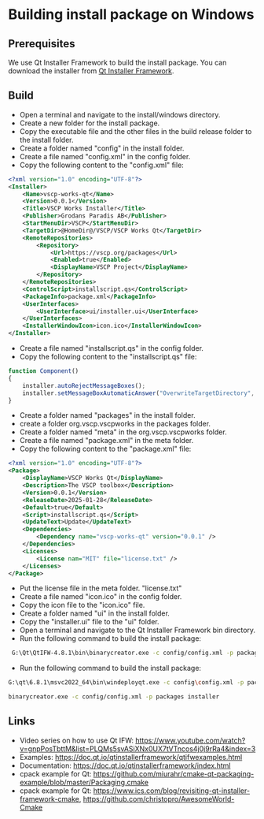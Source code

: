 # Building install package on Windows



## Prerequisites

We use Qt Installer Framework to build the install package. You can download the installer from [Qt Installer Framework](https://download.qt.io/official_releases/qt-installer-framework/).

## Build

 * Open a terminal and navigate to the install/windows directory.
 * Create a new folder for the install package.
 * Copy the executable file and the other files in the build release folder to the install folder.
 * Create a folder named "config" in the install folder.
 * Create a file named "config.xml" in the config folder.
 * Copy the following content to the "config.xml" file:

```xml  
<?xml version="1.0" encoding="UTF-8"?>
<Installer>
    <Name>vscp-works-qt</Name>
    <Version>0.0.1</Version>
    <Title>VSCP Works Installer</Title>
    <Publisher>Grodans Paradis AB</Publisher>
    <StartMenuDir>VSCP</StartMenuDir>
    <TargetDir>@HomeDir@/VSCP/VSCP Works Qt</TargetDir>
    <RemoteRepositories>
        <Repository>
            <Url>https://vscp.org/packages</Url>
            <Enabled>true</Enabled>
            <DisplayName>VSCP Project</DisplayName>
        </Repository>
    </RemoteRepositories>
    <ControlScript>installscript.qs</ControlScript>
    <PackageInfo>package.xml</PackageInfo>
    <UserInterfaces>
        <UserInterface>ui/installer.ui</UserInterface>
    </UserInterfaces>
    <InstallerWindowIcon>icon.ico</InstallerWindowIcon> 
</Installer>
```
 * Create a file named "installscript.qs" in the config folder.
 * Copy the following content to the "installscript.qs" file:

```javascript
function Component()
{
    installer.autoRejectMessageBoxes();
    installer.setMessageBoxAutomaticAnswer("OverwriteTargetDirectory", QMessageBox.Yes);
}
```

  * Create a folder named "packages" in the install folder.
  * create a folder org.vscp.vscpworks in the packages folder.
  * Create a folder named "meta" in the org.vscp.vscpworks folder.
  * Create a file named "package.xml" in the meta folder.
  * Copy the following content to the "package.xml" file:

```xml
<?xml version="1.0" encoding="UTF-8"?>
<Package>
    <DisplayName>VSCP Works Qt</DisplayName>
    <Description>The VSCP toolbox</Description>
    <Version>0.0.1</Version>
    <ReleaseDate>2025-01-28</ReleaseDate>
    <Default>true</Default>
    <Script>installscript.qs</Script>
    <UpdateText>Update</UpdateText>
    <Dependencies>
        <Dependency name="vscp-works-qt" version="0.0.1" />
    </Dependencies>
    <Licenses>
        <License nam="MIT" file="license.txt" />
    </Licenses>
</Package>
```
  
  * Put the license file in the meta folder. "license.txt"
  * Create a file named "icon.ico" in the config folder.
  * Copy the icon file to the "icon.ico" file.
  * Create a folder named "ui" in the install folder.
  * Copy the "installer.ui" file to the "ui" folder.
  * Open a terminal and navigate to the Qt Installer Framework bin directory.
  * Run the following command to build the install package: 

```bash
 G:\Qt\QtIFW-4.8.1\bin\binarycreator.exe -c config/config.xml -p packages installer
```


 * Run the following command to build the install package:

```bash
G:\qt\6.8.1\msvc2022_64\bin\windeployqt.exe -c config\config.xml -p packages vscpworks-installer.exe
```




```bash
binarycreator.exe -c config/config.xml -p packages installer
```

## Links
  * Video series on how to use Qt IFW: https://www.youtube.com/watch?v=gnpPosTbttM&list=PLQMs5svASiXNx0UX7tVTncos4j0j9rRa4&index=3
  * Examples: https://doc.qt.io/qtinstallerframework/qtifwexamples.html
  * Documentation: https://doc.qt.io/qtinstallerframework/index.html
  * cpack example for Qt: https://github.com/miurahr/cmake-qt-packaging-example/blob/master/Packaging.cmake
  * cpack example for Qt: https://www.ics.com/blog/revisiting-qt-installer-framework-cmake, https://github.com/christopro/AwesomeWorld-Cmake